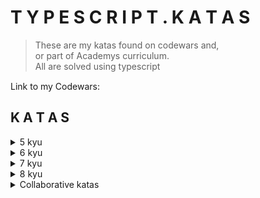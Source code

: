 # T Y P E S C R I P T .  K A T A S
>These are my katas found on codewars and,  
or part of Academys curriculum.  
All are solved using typescript  


Link to my Codewars: [<img src="https://docs.codewars.com/logo.svg" height=15>](https://www.codewars.com/users/alessiasHUB/)

## K A T A S
<details>
<summary>5 kyu</summary>

##### [5 kyu folder](src/5kyu/) 
[tic tac toe](src/5kyu/tic-tac-toe.ts)
[beeramid](src/5kyu/beeramid.ts)
[simple assembler interpreter](src/5kyu/simple-assembler-interpreter.ts)  
[partition](src/5kyu/partition.ts)
</details>  

<details>
<summary>6 kyu</summary>

##### [6 kyu folder](src/6kyu/)  
[get most common letters](src/6kyu/get-most-common-letters.ts)
[is anagram](src/6kyu/is-anagram.ts)
[break camelCase](src/6kyu/break-camelCase.ts)  
[split list odd even](src/6kyu/split-list-odd-even.ts)  
[reverse object keys](src/6kyu/reverse-object-keys.ts)
</details>  

<details>
<summary>7 kyu</summary>

##### [7kyu folder](src/7kyu/)  
[count occurences letter](src/7kyu/count-occurences-letter.ts)
[x marks the spot](src/7kyu/x-marks-the-spot.ts)  
[you're a square](src/7kyu/youre-a-square.ts)  
[count divisions](src/7kyu/count-divisions.ts)
[key value object](src/7kyu/key-value-object.ts)
</details>  

<details>
<summary>8 kyu</summary>

##### [8 kyu folder](src/8kyu/)  
[negative array](src/8kyu/negative-array.ts) 
[print object keys](src/8kyu/print-object-keys.ts)  
</details>  

<details>
<summary>Collaborative katas</summary>

[filter](https://github.com/syndercres/map-kata/blob/main/src/filter.ts)
</details>  